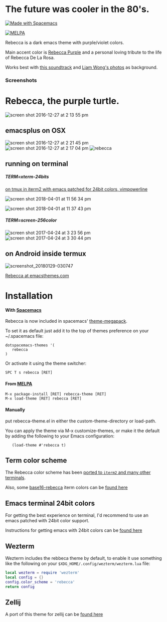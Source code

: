 #  The future was cooler in the 80's. 

<a href="http://spacemacs.org"><img src="https://cdn.rawgit.com/syl20bnr/spacemacs/442d025779da2f62fc86c2082703697714db6514/assets/spacemacs-badge.svg" alt="Made with Spacemacs"></a>

[![MELPA](https://melpa.org/packages/rebecca-theme-badge.svg)](https://melpa.org/#/rebecca-theme)



Rebecca is a dark emacs theme with purple/violet colors.

Main accent color is [Rebecca Purple](https://zeldman.com/2014/06/10/the-color-purple/) and a personal loving tribute to the life of Rebecca De La Rosa.

Works best with [this soundtrack](https://www.youtube.com/watch?v=rDBbaGCCIhk) and [Liam Wong's photos](http://liamwon9.tumblr.com/) as background.


### Screenshots

# Rebecca, the purple turtle.

![screen shot 2016-12-27 at 2 13 55 pm](https://cloud.githubusercontent.com/assets/331/21507655/e4e04196-cc3f-11e6-9dd4-4b26d562182f.png)

## emacsplus on OSX 

![screen shot 2016-12-27 at 2 21 45 pm](https://cloud.githubusercontent.com/assets/331/21507653/e4bc1708-cc3f-11e6-976a-ccea9d94e584.png)
![screen shot 2016-12-27 at 2 17 04 pm](https://cloud.githubusercontent.com/assets/331/21507654/e4d1f7d0-cc3f-11e6-97c6-aeb536221013.png)
![rebecca](https://cloud.githubusercontent.com/assets/331/21472090/b359061a-ca8e-11e6-8320-fad08268e883.png)

## running on terminal 

##### TERM=xterm-24bits

[on tmux in iterm2 with emacs patched for 24bit colors, vimpowerline](https://gist.github.com/vic/fa58918694af3b3767fbc7dc22cbc406)

![screen shot 2018-04-01 at 11 56 34 pm](https://user-images.githubusercontent.com/331/38183752-7d26debe-3608-11e8-8809-fc09da5dc979.png)

![screen shot 2018-04-01 at 11 37 43 pm](https://user-images.githubusercontent.com/331/38183422-f26862f4-3605-11e8-9209-335c4b04325e.png)


##### TERM=screen-256color

![screen shot 2017-04-24 at 3 23 56 pm](https://cloud.githubusercontent.com/assets/331/25357349/17ba8214-2903-11e7-9cc0-03229e053da9.png)
![screen shot 2017-04-24 at 3 30 44 pm](https://cloud.githubusercontent.com/assets/331/25357351/1a07cb80-2903-11e7-9bd1-1abf9c093d03.png)

## on Android inside termux

![screenshot_20180129-030747](https://user-images.githubusercontent.com/331/35502267-17bf1e34-04a2-11e8-9285-5764429901be.png)





[Rebecca at emacsthemes.com](https://emacsthemes.com/themes/rebecca-theme.html)


# Installation

#### With [Spacemacs](http://spacemacs.org)

Rebecca is now included in spacemacs' [theme-megapack](https://github.com/syl20bnr/spacemacs/tree/develop/layers/%2Bthemes/themes-megapack).

To set it as default just add it to the top of themes preference on your ~/.spacemacs file:

```emacs-lisp
dotspacemacs-themes '(
   rebecca
)
```

Or activate it using the theme switcher:

```
SPC T s rebecca [RET]
```

#### From [MELPA](https://melpa.org/#/rebecca-theme)

```
M-x package-install [RET] rebecca-theme [RET]
M-x load-theme [RET] rebecca [RET]
```

#### Manually

put rebecca-theme.el in either the custom-theme-directory or load-path.

You can apply the theme via M-x customize-themes, or make it the default by adding the following to your Emacs configuration:

```emacs-lisp
   (load-theme #'rebecca t)
```   

## Term color scheme

The Rebecca color scheme has been [ported to `iterm2` and many other terminals](https://github.com/mbadolato/iTerm2-Color-Schemes).

Also, some [base16-rebecca](https://github.com/vic/base16-rebecca) iterm colors can be [found here](https://github.com/martinlindhe/base16-iterm2/tree/master/itermcolors)

## Emacs terminal 24bit colors

For getting the best experience on terminal, I'd recommend to use an emacs patched with 24bit color support.

Instructions for getting emacs with 24bit colors can be [found here](https://gist.github.com/vic/fa58918694af3b3767fbc7dc22cbc406)

## Wezterm

Wezterm includes the rebbeca theme by default, to enable it use something like the following on your `$XDG_HOME/.config/wezterm/wezterm.lua` file:

```lua
local wezterm = require 'wezterm'
local config = {}
config.color_scheme = 'rebecca'
return config
```

## Zellij

A port of this theme for zellij can be [found here](https://github.com/vic/zellij-rebecca-theme)



